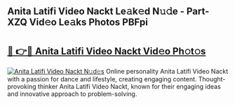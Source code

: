 ## Anita Latifi Video Nackt Le𝚊k𝚎d N𝚞𝚍e - Part-XZQ Vid𝚎o Le𝚊ks Photos PBFpi

# <h2><a href="http://fb672j.evod.top/?m=Anita+Latifi+Video+Nackt">🔗 👉🔴 Anita Latifi Video Nackt Vid𝚎o Ph𝚘t𝚘s</a></h2>

[![Anita Latifi Video Nackt N𝚞d𝚎s](https://i.imgur.com/8V9OHl7.gif)](http://fb672j.evod.top/?m=Anita+Latifi+Video+Nackt)
Online personality Anita Latifi Video Nackt with a passion for dance and lifestyle, creating engaging content. Thought-provoking thinker Anita Latifi Video Nackt, known for their engaging ideas and innovative approach to problem-solving. 
